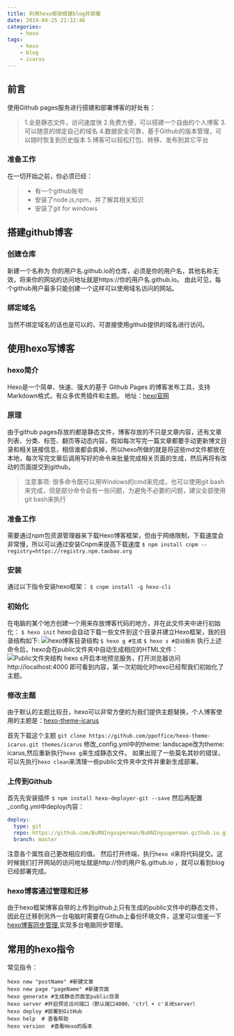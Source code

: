 ```yaml
---
title: 利用hexo框架搭建blog并部署
date: 2019-04-25 21:32:46
categories: 
    - hexo
tags: 
    - hexo
    - blog
    - icarus
---
```

## 前言
使用Github pages服务进行搭建和部署博客的好处有：
<!--more-->
> 1.全是静态文件，访问速度快
> 2.免费方便，可以搭建一个自由的个人博客
> 3.可以随意的绑定自己的域名
> 4.数据安全可靠，基于Github的版本管理，可以随时恢复到历史版本
> 5.博客可以轻松打包、转移、发布到其它平台


### 准备工作
在一切开始之前，你必须已经：

> - 有一个github账号
> - 安装了node.js,npm，并了解其相关知识
> - 安装了git for windows

## 搭建github博客
### 创建仓库
新建一个名称为 你的用户名.github.io的仓库，必须是你的用户名，其他名称无效，将来你的网站的访问地址就是https://你的用户名.github.io。
由此可见，每个github用户最多只能创建一个这样可以使用域名访问的网站。

### 绑定域名
当然不绑定域名的话也是可以的，可直接使用github提供的域名进行访问。




## 使用hexo写博客

### hexo简介
Hexo是一个简单、快速、强大的基于 Github Pages 的博客发布工具，支持Markdown格式，有众多优秀插件和主题。
地址：[hexo官网](http://hexo.io)


### 原理
由于github pages存放的都是静态文件，博客存放的不只是文章内容，还有文章列表、分类、标签、翻页等动态内容，假如每次写完一篇文章都要手动更新博文目录和相关链接信息，相信谁都会疯掉，所以hexo所做的就是将这些md文件都放在本地，每次写完文章后调用写好的命令来批量完成相关页面的生成，然后再将有改动的页面提交到github。

> 注意事项:
> 很多命令既可以用Windows的cmd来完成，也可以使用git bash来完成，但是部分命令会有一些问题，为避免不必要的问题，建议全部使用git bash来执行

### 准备工作
需要通过npm包资源管理器来下载Hexo博客框架，但由于网络限制，下载速度会非常慢，所以可以通过安装Cnpm来提高下载速度
`$ npm install cnpm --registry=https://registry.npm.taobao.org`

### 安装

通过以下指令安装hexo框架：
`$ cnpm install -g hexo-cli`

### 初始化
在电脑的某个地方创建一个用来存放博客代码的地方，并在此文件夹中进行初始化：
`$ hexo init`
hexo会自动下载一些文件到这个目录并建立Hexo框架，我的目录结构如下:
![hexo博客目录结构](https://i.loli.net/2019/10/08/3yInYTEPXCp6df9.png)
`$ hexo g #生成`
`$ hexo s #启动服务`
执行上述命令后，hexo会在public文件夹中自动生成相应的HTML文件：
![Public文件夹结构](https://i.loli.net/2019/10/08/ypWYaPV84rhS2be.png)
hexo s开启本地预览服务，打开浏览器访问 http://localhost:4000 即可看到内容，第一次初始化时hexo已经帮我们初始化了主题。

### 修改主题
由于默认的主题比较丑，hexo可以非常方便的为我们提供主题替换，个人博客使用的主题是：[hexo-theme-icarus](https://github.com/ppoffice/hexo-theme-icarus)

首先下载这个主题
`git clone https://github.com/ppoffice/hexo-theme-icarus.git themes/icarus`
修改_config.yml中的theme: landscape改为theme: icarus,然后重新执行`hexo g`来生成静态文件。
如果出现了一些莫名其妙的错误，可以先执行`hexo clean`来清理一些public文件夹中文件并重新生成部署。

### 上传到Github
首先先安装插件
`$ npm install hexo-deployer-git --save`
然后再配置_config.yml中deploy内容：
```yaml
deploy:
  type: git
  repo: https://github.com/BuRNIngsuperman/BuRNIngsuperman.github.io.git
  branch: master
```
注意各个属性自己更改相应的值。
然后打开终端，执行`hexo d`来将代码提交。这时候我们打开网站的访问地址就是http://你的用户名.github.io ，就可以看到blog已经部署完成。

### hexo博客通过管理和迁移
由于hexo框架博客自带的上传到github上只有生成的public文件中的静态文件，因此在迁移到另外一台电脑时需要在Github上备份环境文件，这里可以借鉴一下[hexo博客同步管理](https://www.jianshu.com/p/fceaf373d797),实现多台电脑同步管理。


## 常用的hexo指令

常见指令：
```
hexo new "postName" #新建文章
hexo new page "pageName" #新建页面
hexo generate #生成静态页面至public目录
hexo server #开启预览访问端口（默认端口4000，'ctrl + c'关闭server）
hexo deploy #部署到GitHub
hexo help  # 查看帮助
hexo version  #查看Hexo的版本
```

